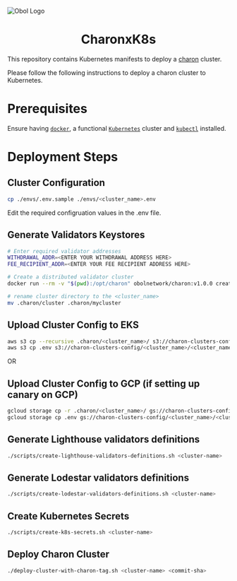![Obol Logo](https://obol.tech/obolnetwork.png)

<h1 align="center">CharonxK8s</h1>

This repository contains Kubernetes manifests to deploy a [charon](https://github.com/ObolNetwork/charon) cluster.

Please follow the following instructions to deploy a charon cluster to Kubernetes.

# Prerequisites
Ensure having [`docker`](https://docs.docker.com/get-docker/), a functional [`Kubernetes`](https://kubernetes.io/) cluster and [`kubectl`](https://kubernetes.io/docs/tasks/tools/#kubectl) installed.

# Deployment Steps
## Cluster Configuration
```sh
cp ./envs/.env.sample ./envs/<cluster_name>.env
```
Edit the required configruation values in the .env file.

## Generate Validators Keystores
```sh
# Enter required validator addresses
WITHDRAWAL_ADDR=<ENTER YOUR WITHDRAWAL ADDRESS HERE>
FEE_RECIPIENT_ADDR=<ENTER YOUR FEE RECIPIENT ADDRESS HERE>

# Create a distributed validator cluster
docker run --rm -v "$(pwd):/opt/charon" obolnetwork/charon:v1.0.0 create cluster --name="mycluster" --withdrawal-addresses="${WITHDRAWAL_ADDR}" --fee-recipient-addresses="${FEE_RECIPIENT_ADDR}" --nodes 6 --threshold 5

# rename cluster directory to the <cluster_name>
mv .charon/cluster .charon/mycluster
```

## Upload Cluster Config to EKS
```sh
aws s3 cp --recursive .charon/<cluster_name>/ s3://charon-clusters-config/<cluster_name>/
aws s3 cp .env s3://charon-clusters-config/<cluster_name>/<cluster_name>.env
```
OR

## Upload Cluster Config to GCP (if setting up canary on GCP)
```sh
gcloud storage cp -r .charon/<cluster_name>/ gs://charon-clusters-config/<cluster_name>/
gcloud storage cp .env gs://charon-clusters-config/<cluster_name>/<cluster_name>.env
```

## Generate Lighthouse validators definitions
```sh
./scripts/create-lighthouse-validators-definitions.sh <cluster-name>
```

## Generate Lodestar validators definitions
```sh
./scripts/create-lodestar-validators-definitions.sh <cluster-name>
```

## Create Kubernetes Secrets
```sh
./scripts/create-k8s-secrets.sh <cluster-name>
```

## Deploy Charon Cluster
```sh
./deploy-cluster-with-charon-tag.sh <cluster-name> <commit-sha>
```
